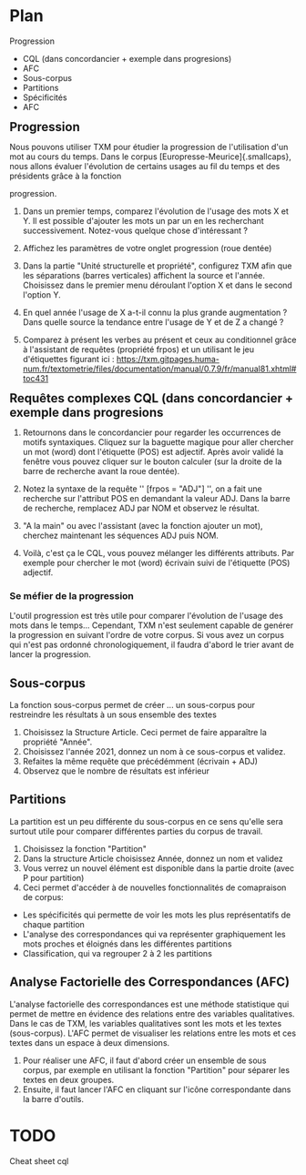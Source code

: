 <script>
const glossaire = {
"CQL": "Corpus Query Language, langage de requête pour les corpus textuels",
"AFC": "Analyse Factorielle des Correspondances, méthode statistique pour mettre en évidence des relations entre des variables qualitatives",
"POS": "Part of Speech, étiquette grammaticale",
"ADJ": "Adjectif",
"NOM": "Nom",
"frpos": "Propriété de TXM pour les étiquettes grammaticales",
"Structure Article": "Structure de texte dans TXM",
"Partition": "Fonctionnalité de TXM pour diviser un corpus en sous-ensembles",
"Progression": "Fonctionnalité de TXM pour étudier l'évolution de l'usage des mots dans le temps",
"Sous-corpus": "Sous-ensemble de textes d'un corpus",
"Spécificités": "Fonctionnalité de TXM pour identifier les mots les plus représentatifs d'un sous-corpus",
"Analyse des Correspondances": "Méthode statistique pour visualiser les relations entre les mots et les textes dans un espace à deux dimensions"
};

async function generateHover(parentDiv) {
    const accompanyingP = parentDiv.querySelector('p');
    accompanyingP.innerHTML = glossaire[parentDiv.src];
}

</script>
<style>
    .hover {
        position: relative;
        display: inline;
    }
    
    .hover-text {
      display: none;
      position: absolute;
      background-color: #f9f9f9;
      border: 1px solid #ccc;
      border-radius: 5px;
      padding: 5px;
      z-index: 1;
    }
    
    .hover:hover .hover-text:hover {
      display: inline-block;
    }
</style>


# Plan
Progression

- CQL (dans concordancier + exemple dans progresions)
- AFC
- Sous-corpus
- Partitions
- Spécificités
- AFC

<h2 src="Progression" class="hover" onload="generateHover(this)">
Progression
<p class="hover-text">
Fonctionnalité de TXM pour étudier l'évolution de l'usage des mots dans le temps
</p>
</h2>

 Nous pouvons utiliser TXM pour étudier la progression de l'utilisation d'un
mot au cours du temps. Dans le corpus [Europresse-Meurice]{.smallcaps}, nous allons évaluer l'évolution de certains usages au fil du temps et des présidents
grâce à la fonction <div class="hover" src="Progression" onload="generateHover(this)">progression<p class="hover-text">Fontionnalité de TXM pour étudier l'évolution de l'usage des mots dans le temps</p></div>.


1.  Dans un premier temps, comparez l'évolution de l'usage des mots
    X et Y. Il est possible d'ajouter les mots un par
    un en les recherchant successivement. Notez-vous quelque chose
    d'intéressant ?

2.  Affichez les paramètres de votre onglet progression (roue dentée)

3.  Dans la partie "Unité structurelle et propriété", configurez TXM
    afin que les séparations (barres verticales) affichent la source et l'année. Choisissez dans le premier menu déroulant l'option
    X et dans le second l'option Y.

4.  En quel année l'usage de X a-t-il connu la plus
    grande augmentation ? Dans quelle source la tendance entre l'usage de Y et de Z a changé ?

5.  Comparez à présent les verbes au présent et ceux au conditionnel
    grâce à l'assistant de requêtes (propriété frpos) et un utilisant le
    jeu d'étiquettes figurant ici : https://txm.gitpages.huma-num.fr/textometrie/files/documentation/manual/0.7.9/fr/manual81.xhtml#toc431

<h2 src="CQL" class="hover" onload="generateHover(this)">
Requêtes complexes CQL &#40;dans concordancier + exemple dans progresions
<p class="hover-text">
Corpus Query Language, langage de requête pour les corpus textuels
</p>
</h2>

1. Retournons dans le concordancier pour regarder les occurrences de motifs syntaxiques. Cliquez sur la baguette magique pour aller chercher un mot (word) dont l'étiquette (POS) est adjectif. Après avoir validé la fenêtre vous pouvez cliquer sur le bouton calculer (sur la droite de la barre de recherche avant la roue dentée).

2. Notez la syntaxe de la requête '' [frpos = "ADJ"] '', on a fait une recherche sur l'attribut POS en demandant la valeur ADJ. Dans la barre de recherche, remplacez ADJ par NOM et observez le résultat.
3. "A la main" ou avec l'assistant (avec la fonction ajouter un mot), cherchez maintenant les séquences ADJ puis NOM.
4. Voilà, c'est ça le CQL, vous pouvez mélanger les différents attributs. Par exemple pour chercher le mot (word) écrivain suivi de l'étiquette (POS) adjectif.

### Se méfier de la progression
L'outil progression est très utile pour comparer l'évolution de l'usage des mots dans le temps... Cependant, TXM n'est seulement capable de genérer la progression en suivant l'ordre de votre corpus. Si vous avez un corpus qui n'est pas ordonné chronologiquement, il faudra d'abord le trier avant de lancer la progression.


## Sous-corpus
La fonction sous-corpus permet de créer ... un sous-corpus pour restreindre les résultats à un sous ensemble des textes

1. Choisissez la Structure Article. Ceci permet de faire apparaître la propriété "Année".
2. Choisissez l'année 2021, donnez un nom à ce sous-corpus et validez.
3. Refaites la même requête que précédémment (écrivain + ADJ)
4. Observez que le nombre de résultats est inférieur

## Partitions
La partition est un peu différente du sous-corpus en ce sens qu'elle sera surtout utile pour comparer différentes parties du corpus de travail.

1. Choisissez la fonction "Partition"
2. Dans la structure Article choisissez Année, donnez un nom et validez
3. Vous verrez un nouvel élément est disponible dans la partie droite (avec P pour partition)
4. Ceci permet d'accéder à de nouvelles fonctionnalités de comapraison de corpus:
- Les spécificités qui permette de voir les mots les plus représentatifs de chaque partition
- L'analyse des correspondances qui va représenter graphiquement les mots proches et éloignés dans les différentes partitions
- Classification, qui va regrouper 2 à 2 les partitions

## Analyse Factorielle des Correspondances (AFC)

L'analyse factorielle des correspondances est une méthode statistique qui permet de mettre en évidence des relations entre des variables qualitatives. Dans le cas de TXM, les variables qualitatives sont les mots et les textes (sous-corpus). L'AFC permet de visualiser les relations entre les mots et ces textes dans un espace à deux dimensions.

1. Pour réaliser une AFC, il faut d'abord créer un ensemble de sous corpus, par exemple en utilisant la fonction "Partition" pour séparer les textes en deux groupes.
2. Ensuite, il faut lancer l'AFC en cliquant sur l'icône correspondante dans la barre d'outils.

# TODO 
Cheat sheet cql
